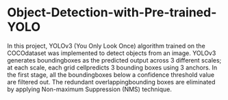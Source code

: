 # Object-Detection-with-Pre-trained-YOLO


In  this  project,  YOLOv3  (You  Only  Look  Once)  algorithm  trained  on  the  COCOdataset was implemented to detect objects from an image. YOLOv3 generates boundingboxes as the predicted output across 3 different scales;  at each scale, each grid cellpredicts  3  bounding  boxes  using  3  anchors.   In  the  first  stage,  all  the  boundingboxes below a confidence threshold value are filtered out.  The redundant overlappingbounding boxes are eliminated by applying Non-maximum Suppression (NMS) technique.
